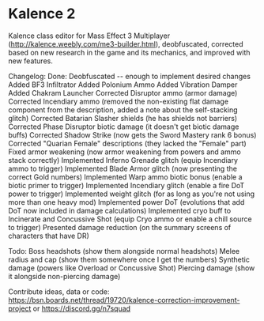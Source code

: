 # Kalence 2 #

Kalence class editor for Mass Effect 3 Multiplayer (http://kalence.weebly.com/me3-builder.html), deobfuscated, corrected based on new research in the game and its mechanics, and improved with new features.

Changelog:
Done:
Deobfuscated -- enough to implement desired changes
Added BF3 Infiltrator
Added Polonium Ammo
Added Vibration Damper
Added Chakram Launcher
Corrected Disruptor ammo (armor damage)
Corrected Incendiary ammo (removed the non-existing flat damage component from the description, added a note about the self-stacking glitch)
Corrected Batarian Slasher shields (he has shields not barriers)
Corrected Phase Disruptor biotic damage (it doesn't get biotic damage buffs)
Corrected Shadow Strike (now gets the Sword Mastery rank 6 bonus)
Corrected "Quarian Female" descriptions (they lacked the "Female" part)
Fixed armor weakening (now armor weakening from powers and ammo stack correctly)
Implemented Inferno Grenade glitch (equip Incendiary ammo to trigger)
Implemented Blade Armor glitch (now presenting the correct Gold numbers)
Implemented Warp ammo biotic bonus (enable a biotic primer to trigger)
Implemented Incendiary glitch (enable a fire DoT power to trigger)
Implemented weight glitch (for as long as you're not using more than one heavy mod)
Implemented power DoT (evolutions that add DoT now included in damage calculations)
Implemented cryo buff to Incinerate and Concussive Shot (equip Cryo ammo or enable a chill source to trigger)
Presented damage reduction (on the summary screens of characters that have DR)

Todo:
Boss headshots (show them alongside normal headshots)
Melee radius and cap (show them somewhere once I get the numbers)
Synthetic damage (powers like Overload or Concussive Shot)
Piercing damage (show it alongside non-piercing damage)

Contribute ideas, data or code: https://bsn.boards.net/thread/19720/kalence-correction-improvement-project or https://discord.gg/n7squad 